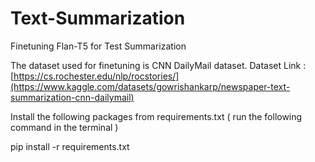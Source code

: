 # Text-Summarization
Finetuning Flan-T5 for Test Summarization

The dataset used for finetuning is CNN DailyMail dataset. Dataset Link : [https://cs.rochester.edu/nlp/rocstories/](https://www.kaggle.com/datasets/gowrishankarp/newspaper-text-summarization-cnn-dailymail)

Install the following packages from requirements.txt ( run the following command in the terminal )

pip install -r requirements.txt

